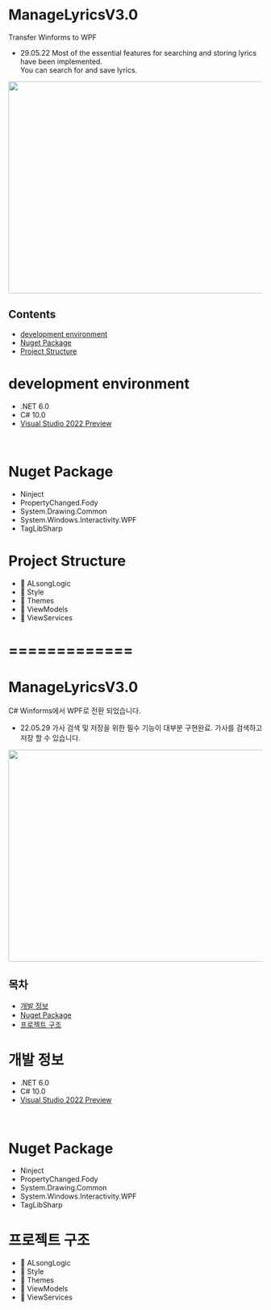 # ManageLyricsV3.0
Transfer Winforms to WPF  
 * 29.05.22 Most of the essential features for searching and storing lyrics have been implemented.  
 You can search for and save lyrics.    
<img src=https://user-images.githubusercontent.com/90036120/170856925-2d82537e-2998-42fa-937f-a4381c91112a.png width="750" height="420"/> 

## Contents
- [development environment](#development-environment)
- [Nuget Package](#Nuget-Package)
- [Project Structure](#Project-Structure)

# development environment
* .NET 6.0
* C# 10.0
* [Visual Studio 2022 Preview](https://visualstudio.microsoft.com/ko/vs/preview/)
<br />

# Nuget Package
* Ninject
* PropertyChanged.Fody
* System.Drawing.Common
* System.Windows.Interactivity.WPF
* TagLibSharp

# Project Structure
* 📁 ALsongLogic
* 📁 Style
* 📁 Themes
* 📁 ViewModels
* 📁 ViewServices

=============
============


# ManageLyricsV3.0
C# Winforms에서 WPF로 전환 되었습니다.    
 * 22.05.29 가사 검색 및 저장을 위한 필수 기능이 대부분 구현완료.
가사를 검색하고 저장 할 수 있습니다.     
<img src=https://user-images.githubusercontent.com/90036120/170856925-2d82537e-2998-42fa-937f-a4381c91112a.png width="750" height="420"/> 

## 목차
- [개발 정보](#개발-정보)
- [Nuget Package](#Nuget-Package)
- [프로젝트 구조](#프로젝트-구조)

# 개발 정보
* .NET 6.0
* C# 10.0
* [Visual Studio 2022 Preview](https://visualstudio.microsoft.com/ko/vs/preview/)
<br />

# Nuget Package
* Ninject
* PropertyChanged.Fody
* System.Drawing.Common
* System.Windows.Interactivity.WPF
* TagLibSharp

# 프로젝트 구조
* 📁 ALsongLogic
* 📁 Style
* 📁 Themes
* 📁 ViewModels
* 📁 ViewServices
